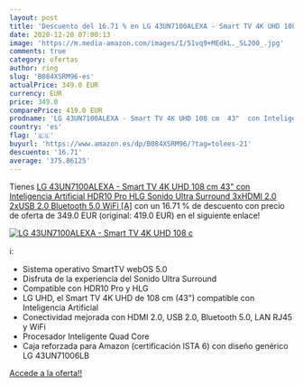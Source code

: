 ```yaml
---
layout: post
title: 'Descuento del 16.71 % en LG 43UN7100ALEXA - Smart TV 4K UHD 108 c'
date: 2020-12-20 07:00:13
image: 'https://m.media-amazon.com/images/I/51vq9+MEdkL._SL200_.jpg'
comments: true
category: ofertas
author: ring
slug: 'B084XSRM96-es'
actualPrice: 349.0 EUR
currency: EUR
price: 349.0
comparePrice: 419.0 EUR
prodname: 'LG 43UN7100ALEXA - Smart TV 4K UHD 108 cm  43"  con Inteligencia Artificial  HDR10 Pro  HLG  Sonido Ultra Surround  3xHDMI 2.0  2xUSB 2.0  Bluetooth 5.0  WiFi [A]'
country: 'es'
flag: '🇪🇸'
buyurl: 'https://www.amazon.es/dp/B084XSRM96/?tag=tolees-21'
descuento: '16.71'
average: '375.86125'
---
```


Tienes [LG 43UN7100ALEXA - Smart TV 4K UHD 108 cm  43"  con Inteligencia Artificial  HDR10 Pro  HLG  Sonido Ultra Surround  3xHDMI 2.0  2xUSB 2.0  Bluetooth 5.0  WiFi [A]](https://www.amazon.es/dp/B084XSRM96/?tag=tolees-21) con un 16.71 % de descuento con precio de oferta de 349.0 EUR (original: 419.0 EUR) en el siguiente enlace!

[![LG 43UN7100ALEXA - Smart TV 4K UHD 108 c](https://m.media-amazon.com/images/I/51vq9+MEdkL._SL200_.jpg)](https://www.amazon.es/dp/B084XSRM96/?tag=tolees-21)

ℹ️:

- Sistema operativo SmartTV webOS 5.0
- Disfruta de la experiencia del Sonido Ultra Surround
- Compatible con HDR10 Pro y HLG
- LG UHD, el Smart TV 4K UHD de 108 cm (43") compatible con Inteligencia Artificial
- Conectividad mejorada con HDMI 2.0, USB 2.0, Bluetooth 5.0, LAN RJ45 y WiFi
- Procesador Inteligente Quad Core
- Caja reforzada para Amazon (certificación ISTA 6) con diseño genérico LG 43UN71006LB

[Accede a la oferta!!](https://www.amazon.es/dp/B084XSRM96/?tag=tolees-21)
